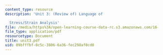 ```yaml
---
content_type: resource
description: 'Unit 3: (Review of) Language of

  Stress/Strain Analysis'
file: /media/https%3A/open-learning-course-data-rc.s3.amazonaws.com/16-20-structural-mechanics-fall-2002/09bfffbf0c5c38066a36fec298af0cd0_unit3.pdf
file_type: application/pdf
resourcetype: Document
title: unit3.pdf
uid: 09bfffbf-0c5c-3806-6a36-fec298af0cd0
---
```


